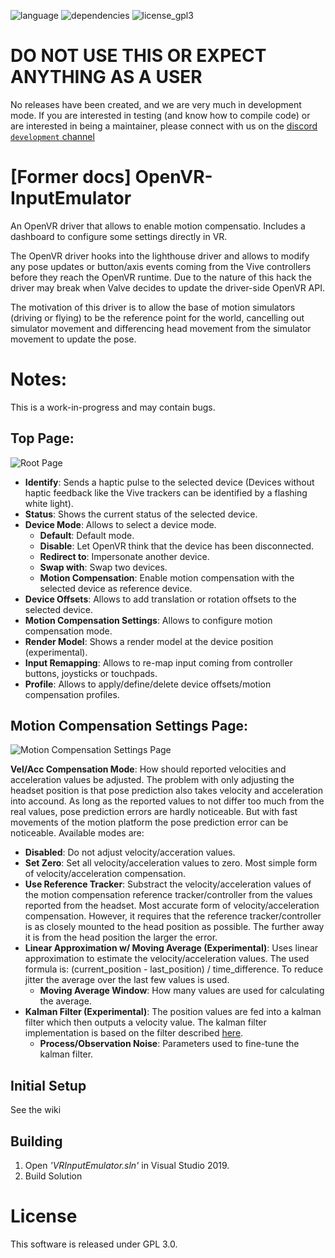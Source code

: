 ![language](https://img.shields.io/badge/Language-C%2B%2B11-green.svg)  ![dependencies](https://img.shields.io/badge/Dependencies-Boost%201.63-green.svg)  ![license_gpl3](https://img.shields.io/badge/License-GPL%203.0-green.svg)

# DO NOT USE THIS OR EXPECT ANYTHING AS A USER

No releases have been created, and we are very much in development mode.  If you are interested in testing (and know how to compile code) or are interested in being a maintainer, please connect with us on the [discord `development` channel](https://discord.gg/r7krmSd)

# [Former docs] OpenVR-InputEmulator

An OpenVR driver that allows to enable motion compensatio. 
Includes a dashboard to configure some settings directly in VR.

The OpenVR driver hooks into the lighthouse driver and allows to modify any pose updates or button/axis events coming from the Vive controllers before they reach the OpenVR runtime. 
Due to the nature of this hack the driver may break when Valve decides to update the driver-side OpenVR API.

The motivation of this driver is to allow the base of motion simulators (driving or flying) to be the reference point for the world, cancelling out simulator movement and differencing
head movement from the simulator movement to update the pose.


# Notes:

This is a work-in-progress and may contain bugs.


## Top Page:

![Root Page](docs/screenshots/DeviceManipulationPage.png)

- **Identify**: Sends a haptic pulse to the selected device (Devices without haptic feedback like the Vive trackers can be identified by a flashing white light).
- **Status**: Shows the current status of the selected device.
- **Device Mode**: Allows to select a device mode.
  - **Default**: Default mode.
  - **Disable**: Let OpenVR think that the device has been disconnected.
  - **Redirect to**: Impersonate another device.
  - **Swap with**: Swap two devices.
  - **Motion Compensation**: Enable motion compensation with the selected device as reference device.
- **Device Offsets**: Allows to add translation or rotation offsets to the selected device.
- **Motion Compensation Settings**: Allows to configure motion compensation mode.
- **Render Model**: Shows a render model at the device position (experimental).
- **Input Remapping**: Allows to re-map input coming from controller buttons, joysticks or touchpads.
- **Profile**: Allows to apply/define/delete device offsets/motion compensation profiles.


## Motion Compensation Settings Page:

![Motion Compensation Settings Page](docs/screenshots/MotionCompensationPage.png)

**Vel/Acc Compensation Mode**: How should reported velocities and acceleration values be adjusted. The problem with only adjusting the headset position is that pose prediction also takes velocity and acceleration into accound. As long as the reported values to not differ too much from the real values, pose prediction errors are hardly noticeable. But with fast movements of the motion platform the pose prediction error can be noticeable. Available modes are:
- **Disabled**: Do not adjust velocity/acceration values.
- **Set Zero**: Set all velocity/acceleration values to zero. Most simple form of velocity/acceleration compensation.
- **Use Reference Tracker**: Substract the velocity/acceleration values of the motion compensation reference tracker/controller from the values reported from the headset. Most accurate form of velocity/acceleration compensation. However, it requires that the reference tracker/controller is as closely mounted to the head position as possible. The further away it is from the head position the larger the error.
- **Linear Approximation w/ Moving Average (Experimental)**: Uses linear approximation to estimate the velocity/acceleration values. The used formula is: (current_position - last_position) / time_difference. To reduce jitter the average over the last few values is used.
  - **Moving Average Window**: How many values are used for calculating the average.
- **Kalman Filter (Experimental)**: The position values are fed into a kalman filter which then outputs a velocity value. The kalman filter implementation is based on the filter described [here](https://en.wikipedia.org/wiki/Kalman_filter#Example_application.2C_technical).
  - **Process/Observation Noise**: Parameters used to fine-tune the kalman filter. 
  

## Initial Setup
See the wiki

## Building
1. Open *'VRInputEmulator.sln'* in Visual Studio 2019.
2. Build Solution

# License

This software is released under GPL 3.0.
